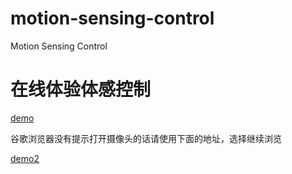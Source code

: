# motion-sensing-control
Motion Sensing Control
# 在线体验体感控制
[demo](http://wandergis.com/motion-sensing-control/index.html)

谷歌浏览器没有提示打开摄像头的话请使用下面的地址，选择继续浏览

[demo2](https://wandergis.com/motion-sensing-control/index.html)
